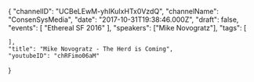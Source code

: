 {
    "channelID": "UCBeLEwM-yhIKuIxHTx0VzdQ",
    "channelName": "ConsenSysMedia",
    "date": "2017-10-31T19:38:46.000Z",
    "draft": false,
    "events": [
        "Ethereal SF 2016"
    ],
    "speakers": ["Mike Novogratz"],
    "tags": [

    ],
    "title": "Mike Novogratz - The Herd is Coming",
    "youtubeID": "chRFimo06aM"
}
